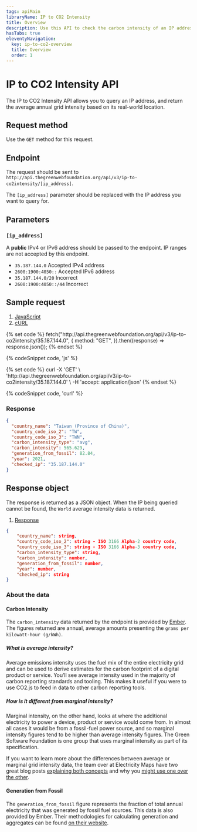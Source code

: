 ```yaml
---
tags: apiMain
libraryName: IP to CO2 Intensity
title: Overview
description: Use this API to check the carbon intensity of an IP address based on its real-world location.
hasTabs: true
eleventyNavigation:
  key: ip-to-co2-overview
  title: Overview
  order: 1
---
```


# IP to CO2 Intensity API

The IP to CO2 Intensity API allows you to query an IP address, and return the average annual grid intensity based on its real-world location.

## Request method

Use the `GET` method for this request.

## Endpoint

The request should be sent to `http://api.thegreenwebfoundation.org/api/v3/ip-to-co2intensity/[ip_address]`.

The `[ip_address]` parameter should be replaced with the IP address you want to query for.

## Parameters

### `[ip_address]`

A **public** IPv4 or IPv6 address should be passed to the endpoint. IP ranges are not accepted by this endpoint.

- `35.187.144.0` <span class="badge align-middle badge-success">Accepted IPv4 address</span>
- `2600:1900:4050::` <span class="badge align-middle badge-success">Accepted IPv6 address</span>
- `35.187.144.0/20` <span class="badge align-middle badge-error">Incorrect</span>
- `2600:1900:4050::/44` <span class="badge align-middle badge-error">Incorrect</span>

## Sample request

<seven-minute-tabs>
   <ol role="tablist" aria-label="Select a programming language to preview">
    <li><a href="#js" role="tab" aria-selected="true">JavaScript</a></li>
    <li><a href="#curl" role="tab">cURL</a></li>
   </ol>

   <div id="js" role="tabpanel">
{% set code %}
fetch("http://api.thegreenwebfoundation.org/api/v3/ip-to-co2intensity/35.187.144.0", {
  method: "GET",
}).then((response) => response.json());
{% endset %}

{% codeSnippet code, 'js' %}

   </div>

   <div id="curl" role="tabpanel">
{% set code %}
curl -X 'GET' \
 'http://api.thegreenwebfoundation.org/api/v3/ip-to-co2intensity/35.187.144.0' \
 -H 'accept: application/json'
{% endset %}

{% codeSnippet code, 'curl' %}

   </div>

   <div>
   <h3>Response</h3>

```json
{
  "country_name": "Taiwan (Province of China)",
  "country_code_iso_2": "TW",
  "country_code_iso_3": "TWN",
  "carbon_intensity_type": "avg",
  "carbon_intensity": 565.629,
  "generation_from_fossil": 82.84,
  "year": 2021,
  "checked_ip": "35.187.144.0"
}
```

</div>
</seven-minute-tabs>

## Response object

The response is returned as a JSON object. When the IP being queried cannot be found, the `World` average intensity data is returned.

<seven-minute-tabs>
   <ol role="tablist" aria-label="Select to view response for green, and not green URLs.">
    <li><a href="#green" role="tab" aria-selected="true">Response</a></li>
   </ol>

   <div id="green" role="tabpanel">

```json
{
    "country_name": string,
    "country_code_iso_2": string - ISO 3166 Alpha-2 country code,
    "country_code_iso_3": string - ISO 3166 Alpha-3 country code,
    "carbon_intensity_type": string,
    "carbon_intensity": number,
    "generation_from_fossil": number,
    "year": number,
    "checked_ip": string
}
```

   </div>
</seven-minute-tabs>

### About the data

#### Carbon Intensity

The `carbon_intensity` data returned by the endpoint is provided by [Ember](https://ember-climate.org/data/data-explorer/). The figures returned are annual, average amounts presenting the `grams per kilowatt-hour (g/kWh)`.

##### What is average intensity?

Average emissions intensity uses the fuel mix of the entire electricity grid and can be used to derive estimates for the carbon footprint of a digital product or service. You’ll see average intensity used in the majority of carbon reporting standards and tooling. This makes it useful if you were to use CO2.js to feed in data to other carbon reporting tools.

##### How is it different from marginal intensity?

Marginal intensity, on the other hand, looks at where the additional electricity to power a device, product or service would come from. In almost all cases it would be from a fossil-fuel power source, and so marginal intensity figures tend to be higher than average intensity figures. The Green Software Foundation is one group that uses marginal intensity as part of its specification.

If you want to learn more about the differences between average or marginal grid intensity data, the team over at Electricity Maps have two great blog posts [explaining both concepts](https://electricitymaps.com/blog/marginal-emissions-what-they-are-and-when-to-use-them/) and why you [might use one over the other](https://electricitymaps.com/blog/marginal-vs-average-real-time-decision-making/).

#### Generation from Fossil

The `generation_from_fossil` figure represents the fraction of total annual electricity that was generated by fossil fuel sources. This data is also provided by Ember. Their methodologies for calculating generation and aggregates can be found [on their website](https://ember-climate.org/app/uploads/2022/07/Ember-Electricity-Data-Methodology.pdf).
